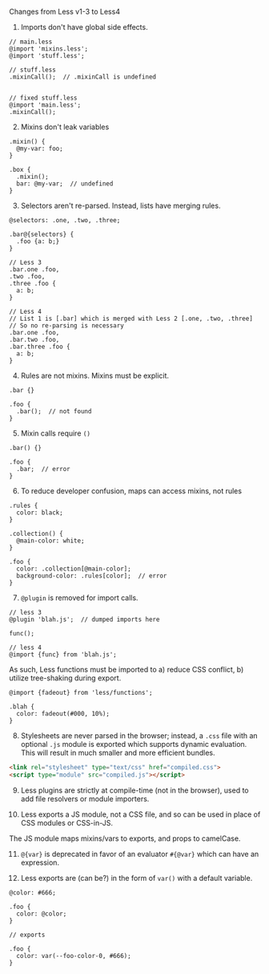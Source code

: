 Changes from Less v1-3 to Less4

1. Imports don't have global side effects.
```less
// main.less
@import 'mixins.less';
@import 'stuff.less';

// stuff.less
.mixinCall();  // .mixinCall is undefined


// fixed stuff.less
@import 'main.less';
.mixinCall();
```

2. Mixins don't leak variables
```less
.mixin() {
  @my-var: foo;
}

.box {
  .mixin();
  bar: @my-var;  // undefined
}
```

3. Selectors aren't re-parsed. Instead, lists have merging rules.
```less
@selectors: .one, .two, .three;

.bar@{selectors} {
  .foo {a: b;}
}

// Less 3
.bar.one .foo,
.two .foo,
.three .foo {
  a: b;
}

// Less 4
// List 1 is [.bar] which is merged with Less 2 [.one, .two, .three]
// So no re-parsing is necessary
.bar.one .foo,
.bar.two .foo,
.bar.three .foo {
  a: b;
}
```

4. Rules are not mixins. Mixins must be explicit.
```less
.bar {}

.foo {
  .bar();  // not found
}
```

5. Mixin calls require `()`
```less
.bar() {}

.foo {
  .bar;  // error
}
```

6. To reduce developer confusion, maps can access mixins, not rules
```less
.rules {
  color: black;
}

.collection() {
  @main-color: white;
}

.foo {
  color: .collection[@main-color];
  background-color: .rules[color];  // error
}
```

7. `@plugin` is removed for import calls.
```less
// less 3
@plugin 'blah.js';  // dumped imports here

func();

// less 4
@import {func} from 'blah.js';
```

As such, Less functions must be imported to a) reduce CSS conflict, b) utilize tree-shaking during export.
```less
@import {fadeout} from 'less/functions';

.blah {
  color: fadeout(#000, 10%);
}
```


8. Stylesheets are never parsed in the browser; instead, a `.css` file with an optional `.js` module
is exported which supports dynamic evaluation. This will result in much smaller and more efficient bundles.

```html
<link rel="stylesheet" type="text/css" href="compiled.css">
<script type="module" src="compiled.js"></script>
```

9. Less plugins are strictly at compile-time (not in the browser), used to add file resolvers or module importers.

10. Less exports a JS module, not a CSS file, and so can be used in place of CSS modules or CSS-in-JS.

The JS module maps mixins/vars to exports, and props to camelCase.

11. `@{var}` is deprecated in favor of an evaluator `#{@var}` which can have an expression.

12. Less exports are (can be?) in the form of `var()` with a default variable.
```less
@color: #666;

.foo {
  color: @color;
}

// exports

.foo {
  color: var(--foo-color-0, #666);
}
```
